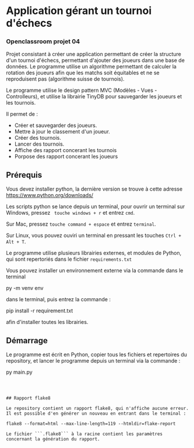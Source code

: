 # Application gérant un tournoi d'échecs

### Openclassroom projet 04

Projet consistant à créer une application permettant de créer la structure d'un tournoi d'échecs, permettant d'ajouter des joueurs dans une base de données. Le programme utilise un algorithme permettant de calculer la rotation des joueurs afin que les matchs soit équitables et ne se reproduisent pas (algorithme suisse de tournois).

Le programme utilise le design pattern MVC (Modèles - Vues - Controlleurs), et utilise la librairie TinyDB pour sauvegarder les joueurs et les tournois.

Il permet de :

- Créer et sauvegarder des joueurs.
- Mettre à jour le classement d'un joueur.
- Créer des tournois.
- Lancer des tournois.
- Affiche des rapport concerant les tournois
- Porpose des rapport concerant les joueurs


## Prérequis

Vous devez installer python, la dernière version se trouve à cette adresse 
https://www.python.org/downloads/

Les scripts python se lance depuis un terminal, pour ouvrir un terminal sur Windows, pressez ``` touche windows + r``` et entrez ```cmd```.

Sur Mac, pressez ```touche command + espace``` et entrez ```terminal```.

Sur Linux, vous pouvez ouviri un terminal en pressant les touches ```Ctrl + Alt + T```.

Le programme utilise plusieurs librairies externes, et modules de Python, qui sont repertoriés dans le fichier ```requirements.txt```

Vous pouvez installer un environnement externe via la commande dans le terminal

py -m venv env

dans le terminal, puis entrez la commande :

pip install -r requirement.txt

afin d'installer toutes les librairies.

## Démarrage 

Le programme est écrit en Python, copier tous les fichiers et repertoires du repository, et lancer le programme depuis un terminal via la commande :


py main.py
```



## Rapport flake8

Le repository contient un rapport flake8, qui n'affiche aucune erreur. Il est possible d'en générer un nouveau en entrant dans le terminal :

flake8 --format=html --max-line-length=119 --htmldir=flake-report

Le fichier ```.flake8``` à la racine contient les paramètres concernant la génération du rapport.
